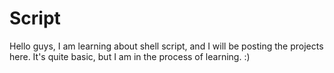 # Script
Hello guys, I am learning about shell script, and I will be posting the projects here. It's quite basic, but I am in the process of learning. :)
